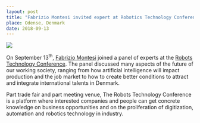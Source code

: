```yaml
---
layout: post
title: "Fabrizio Montesi invited expert at Robotics Technology Conference"
place: Odense, Denmark
date: 2018-09-13
---
```


<img class="img-fluid mx-auto d-block" src="/images/posts/r-18.jpg">

On September 13<sup>th</sup>, [Fabrizio Montesi](/people.html#fm) joined a panel of experts at the [Robots Technology Conference](https://robotmesse.dk/en/). The panel discussed many aspects of the future of our working society, ranging from how artificial intelligence will impact production and the job market to how to create better conditions to attract and integrate international talents in Denmark.

<!--more-->

Part trade fair and part meeting venue, The Robots Technology Conference is a platform where interested companies and people can get concrete knowledge on business opportunities and on the proliferation of digitization, automation and robotics technology in industry.